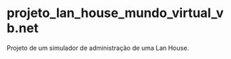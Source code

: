 # projeto_lan_house_mundo_virtual_vb.net
Projeto de um simulador de administração de uma Lan House.
